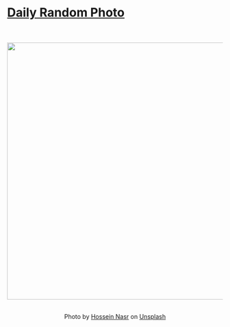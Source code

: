 # [Daily Random Photo](https://www.dailyrandomphoto.com/)

<div align="center">
  <br>
  <br>
  <a href="https://www.dailyrandomphoto.com/p/2023/2023-05-19/"><img src="https://images.unsplash.com/photo-1683319915193-c03a77fcf1ca?crop=entropy&cs=tinysrgb&fit=max&fm=jpg&ixid=M3w3NzUwOHwwfDF8cmFuZG9tfHx8fHx8fHx8MTY4NDQ1NjI3NXw&ixlib=rb-4.0.3&q=80&w=1080" width="600px"></a>
  <br>
  <br>
  <p class="has-text-grey">Photo by <a href="https://unsplash.com/@nasrphotos?utm_source=Daily%20Random%20Photo&amp;utm_medium=referral" target="_blank" rel="noopener noreferrer">Hossein Nasr</a> on <a href="https://unsplash.com/photos/oVWhUno9nSw?utm_source=Daily%20Random%20Photo&amp;utm_medium=referral" target="_blank" rel="noopener noreferrer">Unsplash</a></p>
</div>
